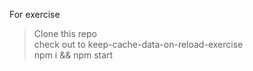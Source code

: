 For exercise
> Clone this repo <br />
> check out to keep-cache-data-on-reload-exercise <br />
> npm i && npm start <br />
